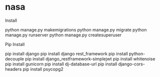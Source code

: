 # nasa
Install

python manage.py makemigrations
python manage.py migrate
python manage.py runserver
python manage.py createsuperuser


Pip Install

pip install django
pip install django rest_framework
pip install python-decouple
pip install django_restframework-simplejwt
pip install whitenoise
pip install gunicorn
pip install dj-database-url
pip install django-cors-headers
pip install psycopg2
